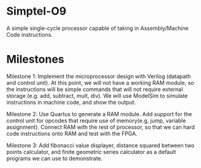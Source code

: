 # Simptel-O9

A simple single-cycle processor capable of taking in Assembly/Machine Code instructions. 

# Milestones
Milestone 1:
Implement the microprocessor design with Verilog (datapath and control unit). At this point, we will not have a working RAM module, so the instructions will be simple commands that will not require external storage (e.g. add, subtract, mult, div). We will use ModelSim to simulate instructions in machine code, and show the output.

Milestone 2:
Use Quartus to generate a RAM module. Add support for the control unit for opcodes that require use of memory(e.g, jump, variable assignment).  Connect RAM with the rest of processor, so that we can hard code instructions onto RAM and test with the FPGA. 

Milestone 3:
Add fibonacci value displayer, distance squared between two points calculator, and finite geometric series calculator as a default programs we can use to demonstrate. 
